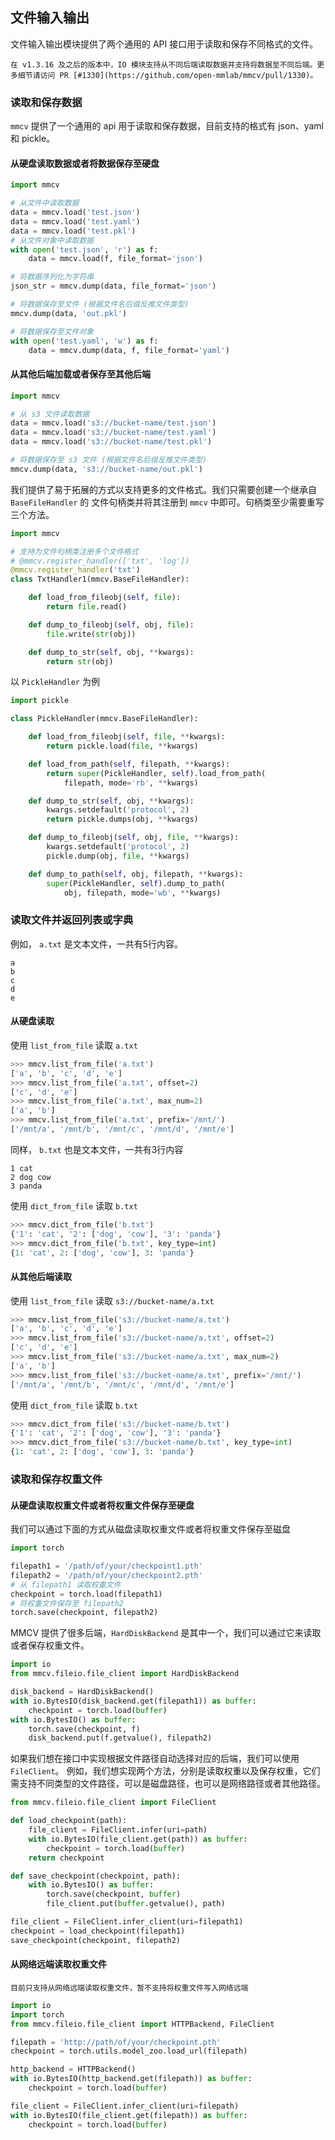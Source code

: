 ## 文件输入输出

文件输入输出模块提供了两个通用的 API 接口用于读取和保存不同格式的文件。

```{note}
在 v1.3.16 及之后的版本中，IO 模块支持从不同后端读取数据并支持将数据至不同后端。更多细节请访问 PR [#1330](https://github.com/open-mmlab/mmcv/pull/1330)。
```

### 读取和保存数据

`mmcv` 提供了一个通用的 api 用于读取和保存数据，目前支持的格式有 json、yaml 和 pickle。

#### 从硬盘读取数据或者将数据保存至硬盘

```python
import mmcv

# 从文件中读取数据
data = mmcv.load('test.json')
data = mmcv.load('test.yaml')
data = mmcv.load('test.pkl')
# 从文件对象中读取数据
with open('test.json', 'r') as f:
    data = mmcv.load(f, file_format='json')

# 将数据序列化为字符串
json_str = mmcv.dump(data, file_format='json')

# 将数据保存至文件 (根据文件名后缀反推文件类型)
mmcv.dump(data, 'out.pkl')

# 将数据保存至文件对象
with open('test.yaml', 'w') as f:
    data = mmcv.dump(data, f, file_format='yaml')
```

#### 从其他后端加载或者保存至其他后端

```python
import mmcv

# 从 s3 文件读取数据
data = mmcv.load('s3://bucket-name/test.json')
data = mmcv.load('s3://bucket-name/test.yaml')
data = mmcv.load('s3://bucket-name/test.pkl')

# 将数据保存至 s3 文件 (根据文件名后缀反推文件类型)
mmcv.dump(data, 's3://bucket-name/out.pkl')
```

我们提供了易于拓展的方式以支持更多的文件格式。我们只需要创建一个继承自 `BaseFileHandler` 的
文件句柄类并将其注册到 `mmcv` 中即可。句柄类至少需要重写三个方法。

```python
import mmcv

# 支持为文件句柄类注册多个文件格式
# @mmcv.register_handler(['txt', 'log'])
@mmcv.register_handler('txt')
class TxtHandler1(mmcv.BaseFileHandler):

    def load_from_fileobj(self, file):
        return file.read()

    def dump_to_fileobj(self, obj, file):
        file.write(str(obj))

    def dump_to_str(self, obj, **kwargs):
        return str(obj)
```

以 `PickleHandler` 为例

```python
import pickle

class PickleHandler(mmcv.BaseFileHandler):

    def load_from_fileobj(self, file, **kwargs):
        return pickle.load(file, **kwargs)

    def load_from_path(self, filepath, **kwargs):
        return super(PickleHandler, self).load_from_path(
            filepath, mode='rb', **kwargs)

    def dump_to_str(self, obj, **kwargs):
        kwargs.setdefault('protocol', 2)
        return pickle.dumps(obj, **kwargs)

    def dump_to_fileobj(self, obj, file, **kwargs):
        kwargs.setdefault('protocol', 2)
        pickle.dump(obj, file, **kwargs)

    def dump_to_path(self, obj, filepath, **kwargs):
        super(PickleHandler, self).dump_to_path(
            obj, filepath, mode='wb', **kwargs)
```

### 读取文件并返回列表或字典

例如， `a.txt` 是文本文件，一共有5行内容。

```
a
b
c
d
e
```
#### 从硬盘读取

使用 `list_from_file` 读取 `a.txt`

```python
>>> mmcv.list_from_file('a.txt')
['a', 'b', 'c', 'd', 'e']
>>> mmcv.list_from_file('a.txt', offset=2)
['c', 'd', 'e']
>>> mmcv.list_from_file('a.txt', max_num=2)
['a', 'b']
>>> mmcv.list_from_file('a.txt', prefix='/mnt/')
['/mnt/a', '/mnt/b', '/mnt/c', '/mnt/d', '/mnt/e']
```

同样， `b.txt` 也是文本文件，一共有3行内容

```
1 cat
2 dog cow
3 panda
```

使用 `dict_from_file` 读取 `b.txt`

```python
>>> mmcv.dict_from_file('b.txt')
{'1': 'cat', '2': ['dog', 'cow'], '3': 'panda'}
>>> mmcv.dict_from_file('b.txt', key_type=int)
{1: 'cat', 2: ['dog', 'cow'], 3: 'panda'}
```

#### 从其他后端读取

使用 `list_from_file` 读取 `s3://bucket-name/a.txt`

```python
>>> mmcv.list_from_file('s3://bucket-name/a.txt')
['a', 'b', 'c', 'd', 'e']
>>> mmcv.list_from_file('s3://bucket-name/a.txt', offset=2)
['c', 'd', 'e']
>>> mmcv.list_from_file('s3://bucket-name/a.txt', max_num=2)
['a', 'b']
>>> mmcv.list_from_file('s3://bucket-name/a.txt', prefix='/mnt/')
['/mnt/a', '/mnt/b', '/mnt/c', '/mnt/d', '/mnt/e']
```

使用 `dict_from_file` 读取 `b.txt`

```python
>>> mmcv.dict_from_file('s3://bucket-name/b.txt')
{'1': 'cat', '2': ['dog', 'cow'], '3': 'panda'}
>>> mmcv.dict_from_file('s3://bucket-name/b.txt', key_type=int)
{1: 'cat', 2: ['dog', 'cow'], 3: 'panda'}
```

### 读取和保存权重文件

#### 从硬盘读取权重文件或者将权重文件保存至硬盘

我们可以通过下面的方式从磁盘读取权重文件或者将权重文件保存至磁盘

```python
import torch

filepath1 = '/path/of/your/checkpoint1.pth'
filepath2 = '/path/of/your/checkpoint2.pth'
# 从 filepath1 读取权重文件
checkpoint = torch.load(filepath1)
# 将权重文件保存至 filepath2
torch.save(checkpoint, filepath2)
```

MMCV 提供了很多后端，`HardDiskBackend` 是其中一个，我们可以通过它来读取或者保存权重文件。

```python
import io
from mmcv.fileio.file_client import HardDiskBackend

disk_backend = HardDiskBackend()
with io.BytesIO(disk_backend.get(filepath1)) as buffer:
    checkpoint = torch.load(buffer)
with io.BytesIO() as buffer:
    torch.save(checkpoint, f)
    disk_backend.put(f.getvalue(), filepath2)
```

如果我们想在接口中实现根据文件路径自动选择对应的后端，我们可以使用 `FileClient`。
例如，我们想实现两个方法，分别是读取权重以及保存权重，它们需支持不同类型的文件路径，可以是磁盘路径，也可以是网络路径或者其他路径。

```python
from mmcv.fileio.file_client import FileClient

def load_checkpoint(path):
    file_client = FileClient.infer(uri=path)
    with io.BytesIO(file_client.get(path)) as buffer:
        checkpoint = torch.load(buffer)
    return checkpoint

def save_checkpoint(checkpoint, path):
    with io.BytesIO() as buffer:
        torch.save(checkpoint, buffer)
        file_client.put(buffer.getvalue(), path)

file_client = FileClient.infer_client(uri=filepath1)
checkpoint = load_checkpoint(filepath1)
save_checkpoint(checkpoint, filepath2)
```

#### 从网络远端读取权重文件

```{note}
目前只支持从网络远端读取权重文件，暂不支持将权重文件写入网络远端
```

```python
import io
import torch
from mmcv.fileio.file_client import HTTPBackend, FileClient

filepath = 'http://path/of/your/checkpoint.pth'
checkpoint = torch.utils.model_zoo.load_url(filepath)

http_backend = HTTPBackend()
with io.BytesIO(http_backend.get(filepath)) as buffer:
    checkpoint = torch.load(buffer)

file_client = FileClient.infer_client(uri=filepath)
with io.BytesIO(file_client.get(filepath)) as buffer:
    checkpoint = torch.load(buffer)
```
